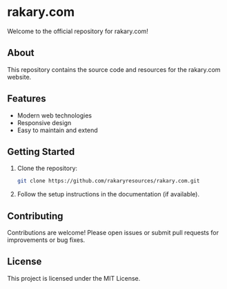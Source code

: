 # rakary.com

Welcome to the official repository for rakary.com!

## About
This repository contains the source code and resources for the rakary.com website.

## Features
- Modern web technologies
- Responsive design
- Easy to maintain and extend

## Getting Started
1. Clone the repository:
   ```bash
   git clone https://github.com/rakaryresources/rakary.com.git
   ```
2. Follow the setup instructions in the documentation (if available).

## Contributing
Contributions are welcome! Please open issues or submit pull requests for improvements or bug fixes.

## License
This project is licensed under the MIT License.
